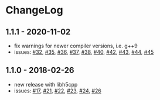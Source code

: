 # ChangeLog

## 1.1.1 - 2020-11-02
- fix warnings for newer compiler versions, i.e. g++9 
- issues: [#32](https://github.com/pni-libraries/libpnicore/pull/32), [#35](https://github.com/pni-libraries/libpnicore/pull/35), [#36](https://github.com/pni-libraries/libpnicore/pull/36), [#37](https://github.com/pni-libraries/libpnicore/pull/37), [#38](https://github.com/pni-libraries/libpnicore/pull/38), [#40](https://github.com/pni-libraries/libpnicore/pull/40), [#42](https://github.com/pni-libraries/libpnicore/pull/42), [#43](https://github.com/pni-libraries/libpnicore/pull/43), [#44](https://github.com/pni-libraries/libpnicore/pull/45), [#45](https://github.com/pni-libraries/libpnicore/pull/45)

## 1.1.0 - 2018-02-26
- new release with libh5cpp
- issues: [#17](https://github.com/pni-libraries/libpnicore/pull/17), [#21](https://github.com/pni-libraries/libpnicore/pull/21), [#22](https://github.com/pni-libraries/libpnicore/pull/22), [#23](https://github.com/pni-libraries/libpnicore/pull/23), [#24](https://github.com/pni-libraries/libpnicore/pull/24), [#26](https://github.com/pni-libraries/libpnicore/pull/26)

